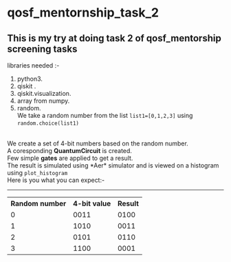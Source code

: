 # qosf_mentornship_task_2
## This is my try at doing task 2 of qosf_mentorship screening tasks
libraries needed :-
  1. python3.
  2. qiskit .
  3. qiskit.visualization.
  4. array from numpy.
  5. random.\
We take a random number from the list <code>list1=[0,1,2,3]</code> using <code>random.choice(list1)</code>
<br>
We create a set of 4-bit numbers based on the random number.
<br>
A coresponding <b>QuantumCircuit</b> is created.
<br>
Few simple <b>gates</b> are applied to get a result.
<br>
The result is simulated using *Aer* simulator and is viewed on a histogram using <code>plot_histogram</code>
<br>
Here is you what you can expect:-
<br>
          
---
<table>
  <tr>
    <th>Random number</th>
    <th>4-bit value</th>
    <th> Result</th>
  </tr>
  <tr>
    <td>0</td>
    <td>0011</td>
    <td>0100</td>
  </tr>
  <tr>
    <td>1</td>
    <td>1010</td>
    <td>0011</td>
  </tr>
  <tr>
    <td>2</td>
    <td>0101</td>
    <td>0110</td>
  </tr>
  <tr>
    <td>3</td>
    <td>1100</td>
    <td>0001</td>
  </tr>
</table> 
